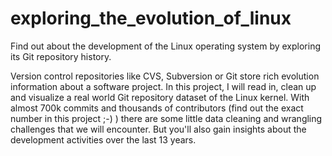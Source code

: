 # exploring_the_evolution_of_linux
Find out about the development of the Linux operating system by exploring its Git repository history.

Version control repositories like CVS, Subversion or Git store rich evolution information about a software project. In this project, I will read in, clean up and visualize a real world Git repository dataset of the Linux kernel. With almost 700k commits and thousands of contributors (find out the exact number in this project ;-) ) there are some little data cleaning and wrangling challenges that we will encounter. But you'll also gain insights about the development activities over the last 13 years.
